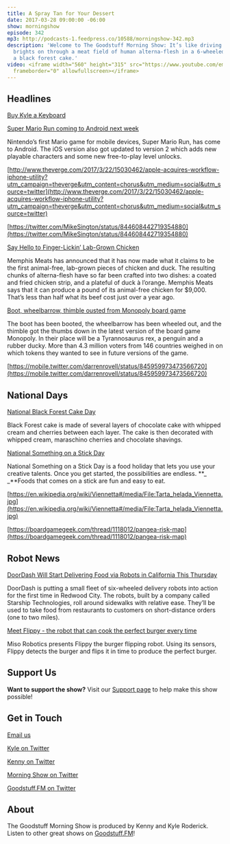 ```yaml
---
title: A Spray Tan for Your Dessert
date: 2017-03-28 09:00:00 -06:00
show: morningshow
episode: 342
mp3: http://podcasts-1.feedpress.co/10588/morningshow-342.mp3
description: 'Welcome to The Goodstuff Morning Show: It’s like driving with just your
  brights on through a meat field of human alterna-flesh in a 6-wheeled robot carrying
  a black forest cake.'
video: <iframe width="560" height="315" src="https://www.youtube.com/embed/XI9NSnDhBNI"
  frameborder="0" allowfullscreen></iframe>
---
```


## Headlines

[Buy Kyle a Keyboard](https://smile.amazon.com/AmazonBasics-KU-0833-Wired-Keyboard/dp/B005EOWBHC/ref=sr_1_1?ie=UTF8&qid=1490711296&sr=8-1&keywords=amazon+basic+keyboard)

[Super Mario Run coming to Android next week](http://www.polygon.com/2017/3/17/14964312/super-mario-run-android-release-date-google-play-store-nintendo)

Nintendo’s first Mario game for mobile devices, Super Mario Run, has come to Android. The iOS version also got updated to version 2 which adds new playable characters and some new free-to-play level unlocks.

[http://www.theverge.com/2017/3/22/15030462/apple-acquires-workflow-iphone-utility?utm_campaign=theverge&utm_content=chorus&utm_medium=social&utm_source=twitter](http://www.theverge.com/2017/3/22/15030462/apple-acquires-workflow-iphone-utility?utm_campaign=theverge&utm_content=chorus&utm_medium=social&utm_source=twitter)

[https://twitter.com/MikeSington/status/844608442719354880](https://twitter.com/MikeSington/status/844608442719354880)

[Say Hello to Finger-Lickin’ Lab-Grown Chicken](https://www.technologyreview.com/s/603862/say-hello-to-finger-lickin-lab-grown-chicken/)

Memphis Meats has announced that it has now made what it claims to be the first animal-free, lab-grown pieces of chicken and duck. The resulting chunks of alterna-flesh have so far been crafted into two dishes: a coated and fried chicken strip, and a plateful of duck à l’orange. Memphis Meats says that it can produce a pound of its animal-free chicken for $9,000. That’s less than half what its beef cost just over a year ago.

[Boot, wheelbarrow, thimble ousted from Monopoly board game](https://apnews.com/62d78fabff7a444d9ac24b6c80240703/Boot,-wheelbarrow,-thimble-ousted-from-Monopoly-board-game?utm_campaign=SocialFlow&utm_source=Twitter&utm_medium=APEastRegion)

The boot has been booted, the wheelbarrow has been wheeled out, and the thimble got the thumbs down in the latest version of the board game Monopoly. In their place will be a Tyrannosaurus rex, a penguin and a rubber ducky. More than 4.3 million voters from 146 countries weighed in on which tokens they wanted to see in future versions of the game.

[https://mobile.twitter.com/darrenrovell/status/845959973473566720](https://mobile.twitter.com/darrenrovell/status/845959973473566720)

## National Days

[National Black Forest Cake Day](http://nationaldaycalendar.com/national-black-forest-cake-day-march-28/)

Black Forest cake is made of several layers of chocolate cake with whipped cream and cherries between each layer. The cake is then decorated with whipped cream, maraschino cherries and chocolate shavings.

[National Something on a Stick Day](http://nationaldaycalendar.com/national-something-on-a-stick-day-march-28/)

National Something on a Stick Day is a food holiday that lets you use your creative talents.  Once you get started, the possibilities are endless. **_ _**Foods that comes on a stick are fun and easy to eat.

[https://en.wikipedia.org/wiki/Viennetta#/media/File:Tarta_helada_Viennetta.jpg](https://en.wikipedia.org/wiki/Viennetta#/media/File:Tarta_helada_Viennetta.jpg)

[https://boardgamegeek.com/thread/1118012/pangea-risk-map](https://boardgamegeek.com/thread/1118012/pangea-risk-map)

## Robot News

[DoorDash Will Start Delivering Food via Robots in California This Thursday](https://www.buzzfeed.com/alexkantrowitz/doordash-will-start-delivering-food-via-robots-in?utm_term=.cryKlvmkBV#.wqR1RBLmzN)

DoorDash is putting a small fleet of six-wheeled delivery robots into action for the first time in Redwood City. The robots, built by a company called Starship Technologies, roll around sidewalks with relative ease. They’ll be used to take food from restaurants to customers on short-distance orders (one to two miles).

[Meet Flippy - the robot that can cook the perfect burger every time](http://www.telegraph.co.uk/technology/2017/03/09/meet-flippy-robot-can-cook-perfect-burger-every-time/)

Miso Robotics presents Flippy the burger flipping robot. Using its sensors, Flippy detects the burger and flips it in time to produce the perfect burger.

## Support Us

**Want to support the show?** Visit our [Support page](http://goodstuff.fm/support) to help make this show possible!

## Get in Touch

[Email us](mailto:kyle@goodstuff.fm)

[Kyle on Twitter](http://twitter.com/dogburps)

[Kenny on Twitter](http://twitter.com/pizzarobotics)

[Morning Show on Twitter](http://twitter.com/morningshowam)

[Goodstuff.FM on Twitter](http://twitter.com/goodstufffm)

## About

The Goodstuff Morning Show is produced by Kenny and Kyle Roderick. Listen to other great shows on [Goodstuff.FM](http://goodstuff.fm/shows)!